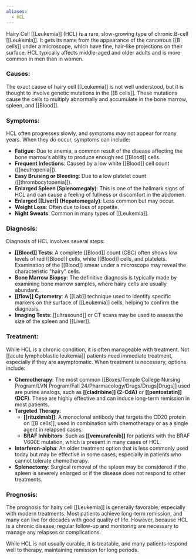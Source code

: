 ```yaml
---
aliases:
  - HCL
---
```

Hairy Cell [[Leukemia]] (HCL) is a rare, slow-growing type of chronic B-cell [[Leukemia]]. It gets its name from the appearance of the cancerous [[B cells]] under a microscope, which have fine, hair-like projections on their surface. HCL typically affects middle-aged and older adults and is more common in men than in women.

### Causes:
The exact cause of hairy cell [[Leukemia]] is not well understood, but it is thought to involve genetic mutations in the [[B cells]]. These mutations cause the cells to multiply abnormally and accumulate in the bone marrow, spleen, and [[Blood]].

### Symptoms:
HCL often progresses slowly, and symptoms may not appear for many years. When they do occur, symptoms can include:
- **Fatigue**: Due to anemia, a common result of the disease affecting the bone marrow’s ability to produce enough red [[Blood]] cells.
- **Frequent Infections**: Caused by a low white [[Blood]] cell count ([[neutropenia]]).
- **Easy Bruising or Bleeding**: Due to a low platelet count ([[thrombocytopenia]]).
- **Enlarged Spleen (Splenomegaly)**: This is one of the hallmark signs of HCL and can cause a feeling of fullness or discomfort in the abdomen.
- **Enlarged [[Liver]] (Hepatomegaly)**: Less common but may occur.
- **Weight Loss**: Often due to loss of appetite.
- **Night Sweats**: Common in many types of [[Leukemia]].

### Diagnosis:
Diagnosis of HCL involves several steps:
- **[[Blood]] Tests**: A complete [[Blood]] count (CBC) often shows low levels of red [[Blood]] cells, white [[Blood]] cells, and platelets. Examination of the [[Blood]] smear under a microscope may reveal the characteristic "hairy" cells.
- **Bone Marrow Biopsy**: The definitive diagnosis is typically made by examining bone marrow samples, where hairy cells are usually abundant.
- **[[flow]] Cytometry**: A [[Lab]] technique used to identify specific markers on the surface of [[Leukemia]] cells, helping to confirm the diagnosis.
- **Imaging Tests**: [[ultrasound]] or CT scans may be used to assess the size of the spleen and [[Liver]].

### Treatment:
While HCL is a chronic condition, it is often manageable with treatment. Not [[acute lymphoblastic leukemia]] patients need immediate treatment, especially if they are asymptomatic. When treatment is necessary, options include:
- **Chemotherapy**: The most common [[Boxes/Temple College Nursing Program/LVN Program/Fall 24/Pharmacology/Drugs/Drugs|Drugs]] used are purine analogs, such as **[[cladribine]] (2-CdA)** or **[[pentostatin]] (DCF)**. These are highly effective and can induce long-term remission in most patients.
- **Targeted Therapy**:
  - **[[rituximab]]**: A monoclonal antibody that targets the CD20 protein on [[B cells]], used in combination with chemotherapy or as a single agent in relapsed cases.
  - **BRAF Inhibitors**: Such as **[[vemurafenib]]** for patients with the BRAF V600E mutation, which is present in many cases of HCL.
- **Interferon-alpha**: An older treatment option that is less commonly used today but may be effective in some cases, especially in patients who cannot tolerate chemotherapy.
- **Splenectomy**: Surgical removal of the spleen may be considered if the spleen is severely enlarged or if the disease does not respond to other treatments.

### Prognosis:
The prognosis for hairy cell [[Leukemia]] is generally favorable, especially with modern treatments. Most patients achieve long-term remission, and many can live for decades with good quality of life. However, because HCL is a chronic disease, regular follow-up and monitoring are necessary to manage any relapses or complications.

While HCL is not usually curable, it is treatable, and many patients respond well to therapy, maintaining remission for long periods.